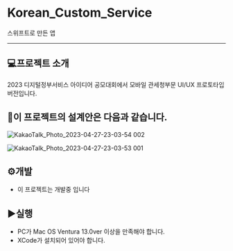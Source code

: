 # Korean_Custom_Service
스위프트로 만든 앱
___
## 💻프로젝트 소개
2023 디지털정부서비스 아이디어 공모대회에서 모바일 관세청부문 UI/UX 프로토타입 버전입니다.


## 📝이 프로젝트의 설계안은 다음과 같습니다.

![KakaoTalk_Photo_2023-04-27-23-03-54 002](https://user-images.githubusercontent.com/96978536/234886480-7e36a214-6ac5-4131-b521-ce77c692c4bf.jpeg)

![KakaoTalk_Photo_2023-04-27-23-03-53 001](https://user-images.githubusercontent.com/96978536/234886525-608a3d2a-c964-4f6a-a563-6ba655b1431d.jpeg)


## ⚙️개발
- 이 프로젝트는 개발중 입니다


## ▶️실행
- PC가 Mac OS Ventura 13.0ver 이상을 만족해야 합니다.
- XCode가 설치되어 있어야 합니다.
